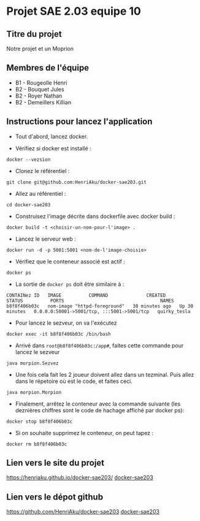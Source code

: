 # Projet SAE 2.03 equipe 10

## Titre du projet
Notre projet et un Moprion 

## Membres de l'équipe
- B1 - Rougeolle Henri
- B2 - Bouquet Jules
- B2 - Royer Nathan
- B2 - Demeillers Killian


## Instructions pour lancez l'application
- Tout d'abord, lancez docker.

- Vérifiez si docker est installé :
```shell
docker --vezsion
```

- Clonez le référentiel :
 ```shell
git clone git@github.com:HenriAku/docker-sae203.git
```

- Allez au référentiel :
```shell
cd docker-sae203
```

- Construisez l'image décrite dans dockerfile avec docker build : 
```shell
docker build -t <choisir-un-nom-pour-l'image> .
```

- Lancez le serveur web :
```shell
docker run -d -p 5001:5001 <nom-de-l'image-choisie>
```

- Vérifiez que le conteneur associé est actif :
```shell
docker ps
```

- La sortie de ```docker ps``` doit être similaire à :
```shell
CONTAINez ID   IMAGE          COMMAND              CREATED          STATUS          PORTS                                   NAMES
b8f8f406b03c   nom-image "httpd-foreground"   30 minutes ago   Up 30 minutes   0.0.0.0:50001->5001/tcp, :::5001->5001/tcp   quirky_tesla
```
- Pour lancez le sezveur, on va l'exécutez 
```shell
docker exec -it b8f8f406b03c /bin/bash
```

- Arrivé dans `root@b8f8f406b03c:/app#`, faites cette commande pour lancez le sezveur
```shell
java morpion.Sezvez
```

- Une fois cela fait les 2 joueur doivent allez dans un tezminal.
 Puis allez dans le répetoire où est le code, et faites ceci.
```shell
java morpion.Morpion
```

- Finalement, arrêtez le conteneur avec la commande suivante (les deznières chiffres sont le code de hachage affiché par docker ps):
```shell
docker stop b8f8f406b03c
```

- Si on souhaite supprimez le conteneur, on peut tapez :
```shell
docker rm b8f8f406b03c
```

## Lien vers le site du projet
https://henriaku.github.io/docker-sae203/
[docker-sae203](https://henriaku.github.io/docker-sae203/)

## Lien vers le dépot github
https://github.com/HenriAku/docker-sae203
[docker-sae203](https://github.com/HenriAku/docker-sae203)

